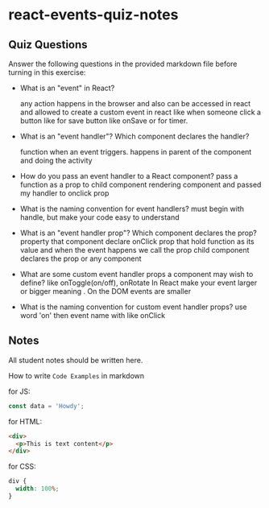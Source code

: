 # react-events-quiz-notes

## Quiz Questions

Answer the following questions in the provided markdown file before turning in this exercise:

- What is an "event" in React?

  any action happens in the browser and also can be accessed in react and allowed
  to create a custom event in react like when someone click a button like for save button
  like onSave or for timer.

- What is an "event handler"? Which component declares the handler?

  function when an event triggers.
  happens in parent of the component and doing the activity

- How do you pass an event handler to a React component?
  pass a function as a prop to child component
  rendering component and passed my handler to onclick prop

- What is the naming convention for event handlers?
  must begin with handle, but make your code easy to understand

- What is an "event handler prop"? Which component declares the prop?
  property that component declare
  onClick prop that hold function as its value and when the event happens we call the prop
  child component declares the prop or any component

- What are some custom event handler props a component may wish to define?
  like onToggle(on/off), onRotate
  In React make your event larger or bigger meaning . On the DOM events are smaller

- What is the naming convention for custom event handler props?
  use word 'on' then event name with like onClick

## Notes

All student notes should be written here.

How to write `Code Examples` in markdown

for JS:

```javascript
const data = 'Howdy';
```

for HTML:

```html
<div>
  <p>This is text content</p>
</div>
```

for CSS:

```css
div {
  width: 100%;
}
```
